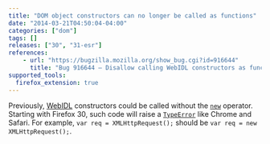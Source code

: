 ```yaml
---
title: "DOM object constructors can no longer be called as functions"
date: "2014-03-21T04:50:04-04:00"
categories: ["dom"]
tags: []
releases: ["30", "31-esr"]
references:
    - url: "https://bugzilla.mozilla.org/show_bug.cgi?id=916644"
      title: "Bug 916644 – Disallow calling WebIDL constructors as functions on the web"
supported_tools:
  firefox_extension: true
---
```

Previously, [WebIDL](https://dxr.mozilla.org/mozilla-central/source/dom/webidl/) constructors could be called without the [`new`](https://developer.mozilla.org/docs/Web/JavaScript/Reference/Operators/new) operator. Starting with Firefox 30, such code will raise a [`TypeError`](https://developer.mozilla.org/docs/Web/JavaScript/Reference/Global_Objects/TypeError) like Chrome and Safari. For example, `var req = XMLHttpRequest();` should be `var req = new XMLHttpRequest();`.
